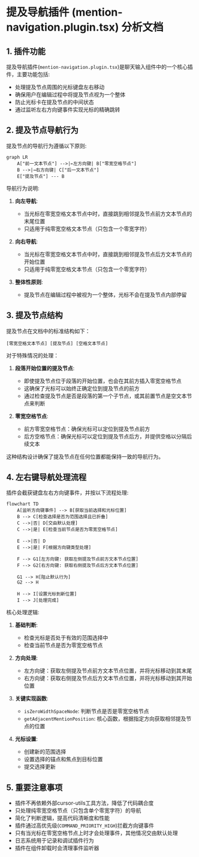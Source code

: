 # 提及导航插件 (mention-navigation.plugin.tsx) 分析文档

## 1. 插件功能

提及导航插件(`mention-navigation.plugin.tsx`)是聊天输入组件中的一个核心插件，主要功能包括:

- 处理提及节点周围的光标键盘左右移动
- 确保用户在编辑过程中将提及节点视为一个整体
- 防止光标卡在提及节点的中间状态
- 通过监听左右方向键事件实现光标的精确跳转

## 2. 提及节点导航行为

提及节点的导航行为遵循以下原则:

```mermaid
graph LR
    A["前一文本节点"] -->|←左方向键| B["零宽空格节点"]
    B -->|→右方向键| C["后一文本节点"]
    E["提及节点"] --- B
```

导航行为说明:

1. **向左导航**: 
   - 当光标在零宽空格文本节点中时，直接跳到相邻提及节点前方文本节点的末尾位置
   - 只适用于纯零宽空格文本节点（只包含一个零宽字符）

2. **向右导航**: 
   - 当光标在零宽空格文本节点中时，直接跳到相邻提及节点后方文本节点的开始位置
   - 只适用于纯零宽空格文本节点（只包含一个零宽字符）

3. **整体性原则**: 
   - 提及节点在编辑过程中被视为一个整体，光标不会在提及节点内部停留

## 3. 提及节点结构

提及节点在文档中的标准结构如下：

```
[零宽空格文本节点] [提及节点] [空格文本节点]
```

对于特殊情况的处理：

1. **段落开始位置的提及节点**:
   - 即使提及节点位于段落的开始位置，也会在其前方插入零宽空格节点
   - 这确保了光标可以始终正确定位到提及节点的前方
   - 通过检查提及节点是否是段落的第一个子节点，或其前置节点是空文本节点来判断

2. **零宽空格节点**:
   - 前方零宽空格节点：确保光标可以定位到提及节点前方
   - 后方空格节点：确保光标可以定位到提及节点后方，并提供空格以分隔后续文本

这种结构设计确保了提及节点在任何位置都能保持一致的导航行为。

## 4. 左右键导航处理流程

插件会截获键盘左右方向键事件，并按以下流程处理:

```mermaid
flowchart TD
    A[监听方向键事件] --> B[获取当前选择和光标位置]
    B --> C[检查选择是否为范围选择且已折叠]
    C -->|否| D[交由默认处理]
    C -->|是| E[检查当前节点是否为零宽空格节点]
    
    E -->|否| D
    E -->|是| F[根据方向键类型处理]
    
    F --> G1[左方向键: 获取左侧提及节点前方文本节点位置]
    F --> G2[右方向键: 获取右侧提及节点后方文本节点位置]
    
    G1 --> H[阻止默认行为]
    G2 --> H
    
    H --> I[设置光标到新位置]
    I --> J[处理完成]
```

核心处理逻辑:

1. **基础判断**:
   - 检查光标是否处于有效的范围选择中
   - 检查当前节点是否为零宽空格节点

2. **方向处理**:
   - 左方向键：获取左侧提及节点前方文本节点位置，并将光标移动到其末尾
   - 右方向键：获取右侧提及节点后方文本节点位置，并将光标移动到其开始位置

3. **关键实现函数**:
   - `isZeroWidthSpaceNode`: 判断节点是否是零宽空格节点
   - `getAdjacentMentionPosition`: 核心函数，根据指定方向获取相邻提及节点的位置

4. **光标设置**:
   - 创建新的范围选择
   - 设置选择的锚点和焦点到目标位置
   - 提交选择更新

## 5. 重要注意事项

- 插件不再依赖外部cursor-utils工具方法，降低了代码耦合度
- 只处理纯零宽空格节点（只包含单个零宽字符）的导航
- 简化了判断逻辑，提高代码清晰度和性能
- 插件通过高优先级(`COMMAND_PRIORITY_HIGH`)拦截方向键事件
- 只有当光标在零宽空格节点上时才会处理事件，其他情况交由默认处理
- 日志系统用于记录和调试插件行为
- 插件在组件卸载时会清理事件监听器 